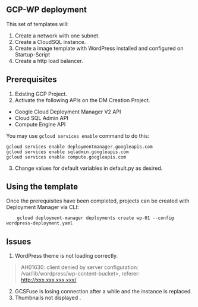 ## GCP-WP deployment


This set of templates will:
1. Create a network with one subnet.
2. Create a CloudSQL instance.
3. Create a image template with WordPress installed and configured on Startup-Script
4. Create a http load balancer.

## Prerequisites
1. Existing GCP Project.
2. Activate the following APIs on the DM Creation Project.
-   Google Cloud Deployment Manager V2 API
-   Cloud SQL Admin API
-   Compute Engine API
 
You may use  `gcloud services enable`  command to do this:
```
gcloud services enable deploymentmanager.googleapis.com
gcloud services enable sqladmin.googleapis.com
gcloud services enable compute.googleapis.com
```
3. Change values for default variables in default.py as desired.

## Using the template
Once the prerequisites have been completed, projects can be created with Deployment Manager via CLI:
```
    gcloud deployment-manager deployments create wp-01 --config wordpress-deployment.yaml
```

## Issues

1. WordPress theme is not loading correctly. 

>  AH01630: client denied by server configuration: /var/lib/wordpress/wp-content-bucket>, referer: http://xxx.xxx.xxx.xxx/

2. GCSFuse is losing connection after a while and the instance is replaced.
3. Thumbnails not displayed .
